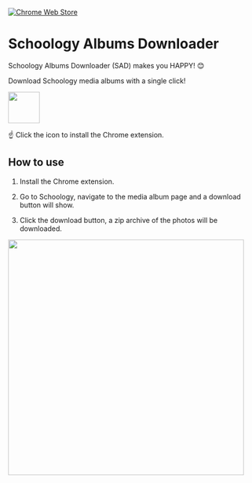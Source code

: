[![Chrome Web Store](https://img.shields.io/chrome-web-store/v/jgcfadnggfgjacphnaljlelcgaompkni?color=success&style=flat-square)](https://chrome.google.com/webstore/detail/schoology-albums-downloader/jgcfadnggfgjacphnaljlelcgaompkni?hl=en)

# Schoology Albums Downloader

Schoology Albums Downloader (SAD) makes you HAPPY! 😊

Download Schoology media albums with a single click!

[<img src="https://user-images.githubusercontent.com/1180083/187444039-30a2193b-3393-42e1-ad68-79753711a7b0.png" width=64>](https://chrome.google.com/webstore/detail/schoology-albums-downloader/jgcfadnggfgjacphnaljlelcgaompkni?hl=en)

☝️ Click the icon to install the Chrome extension.

## How to use

1. Install the Chrome extension.

2. Go to Schoology, navigate to the media album page and a download button will show.

3. Click the download button, a zip archive of the photos will be downloaded.

<img src="https://user-images.githubusercontent.com/1180083/187604591-d91b4c8b-0c51-476f-9abf-ac5dd7482375.gif" width='480px'/>
